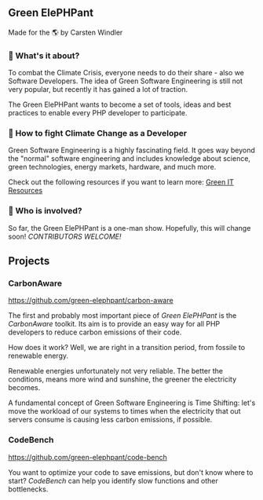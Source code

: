 ## Green ElePHPant

Made for the 🌎 by Carsten Windler

### 🐘 What's it about?

To combat the Climate Crisis, everyone needs to do their share - also we Software Developers. The idea of Green Software Engineering is still not very popular, but recently it has gained a lot of traction.

The Green ElePHPant wants to become a set of tools, ideas and best practices to enable every PHP developer to participate. 

### 🥷 How to fight Climate Change as a Developer

Green Software Engineering is a highly fascinating field. It goes way beyond the "normal" software engineering and includes knowledge about science, green technologies, energy markets, hardware, and much more.

Check out the following resources if you want to learn more: [Green IT Resources](https://github.com/carstenwindler/green-it)

### 👋 Who is involved?

So far, the Green ElePHPant is a one-man show. Hopefully, this will change soon! _CONTRIBUTORS WELCOME!_

## Projects

### CarbonAware

https://github.com/green-elephpant/carbon-aware

The first and probably most important piece of _Green ElePHPant_ is the _CarbonAware_ toolkit. Its aim is to provide an easy way for all PHP developers to reduce carbon emissions of their code.

How does it work? Well, we are right in a transition period, from fossile to renewable energy.

Renewable energies unfortunately not very reliable. The better the conditions, means more wind and sunshine, the greener the electricity becomes. 

A fundamental concept of Green Software Engineering is Time Shifting: let's move the workload of our systems to times when the electricity that out servers consume is causing less carbon emissions, if possible.

### CodeBench

https://github.com/green-elephpant/code-bench

You want to optimize your code to save emissions, but don't know where to start? _CodeBench_ can help you identify slow functions and other bottlenecks.

<!--

**Here are some ideas to get you started:**

🙋‍♀️ A short introduction - what is your organization all about?
🌈 Contribution guidelines - how can the community get involved?
👩‍💻 Useful resources - where can the community find your docs? Is there anything else the community should know?
🍿 Fun facts - what does your team eat for breakfast?
🧙 Remember, you can do mighty things with the power of [Markdown](https://docs.github.com/github/writing-on-github/getting-started-with-writing-and-formatting-on-github/basic-writing-and-formatting-syntax)
-->
